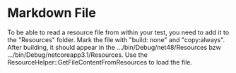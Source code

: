 ﻿# Markdown File

To be able to read a resource file from within your test, you need to add it to the "Resources" folder.
Mark the file with "build: none" and "copy:always". After building, it should appear in the .../bin/Debug/net48/Resources bzw .../bin/Debug/netcoreapp3.1/Resources.
Use the ResourceHelper::GetFileContentFromResources to load the file.